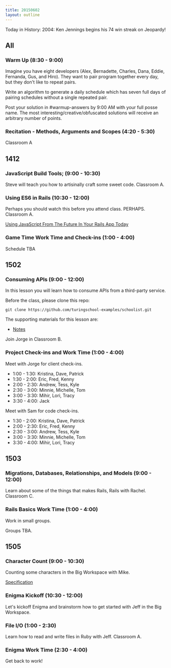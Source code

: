 ```yaml
---
title: 20150602
layout: outline
---
```


Today in History: 2004: Ken Jennings begins his 74 win streak on Jeopardy!

## All

### Warm Up (8:30 - 9:00)

Imagine you have eight developers (Alex, Bernadette, Charles, Dana, Eddie, Fernanda, Gus, and Hiro). They want to pair program together every day, but they don't like to repeat pairs.

Write an algorithm to generate a daily schedule which has seven full days of pairing schedules without a single repeated pair.

Post your solution in #warmup-answers by 9:00 AM with your full posse name.
The most interesting/creative/obfuscated solutions will receive an arbitrary number of points.

### Recitation - Methods, Arguments and Scopes (4:20 - 5:30)

Classroom A

## 1412

### JavaScript Build Tools; (9:00 - 10:30)

Steve will teach you how to artisinally craft some sweet code. Classroom A.

### Using ES6 in Rails (10:30 - 12:00)

Perhaps you should watch this before you attend class.  PERHAPS. Classroom A.

[Using JavaScript From The Future In Your Rails App Today](https://www.youtube.com/watch?v=Ayj1kgQNhAg)

### Game Time Work Time and Check-ins (1:00 - 4:00)

Schedule TBA


## 1502

### Consuming APIs (9:00 - 12:00)

In this lesson you will learn how to consume APIs from a third-party service.

Before the class, please clone this repo:

```
git clone https://github.com/turingschool-examples/schoolist.git
```

The supporting materials for this lesson are:

* [Notes](https://www.dropbox.com/s/uzqcgncc7omx58o/Turing%20-%20Consuming%20an%20API%20%28Notes%29.pages?dl=0)

Join Jorge in Classroom B.

### Project Check-ins and Work Time (1:00 - 4:00)

Meet with Jorge for client check-ins.

* 1:00 - 1:30: Kristina, Dave, Patrick
* 1:30 - 2:00: Eric, Fred, Kenny
* 2:00 - 2:30: Andrew, Tess, Kyle
* 2:30 - 3:00: Minnie, Michelle, Tom
* 3:00 - 3:30: Mihir, Lori, Tracy
* 3:30 - 4:00: Jack

Meet with Sam for code check-ins.

* 1:30 - 2:00: Kristina, Dave, Patrick
* 2:00 - 2:30: Eric, Fred, Kenny
* 2:30 - 3:00: Andrew, Tess, Kyle
* 3:00 - 3:30: Minnie, Michelle, Tom
* 3:30 - 4:00: Mihir, Lori, Tracy

## 1503

### Migrations, Databases, Relationships, and Models (9:00 - 12:00)

Learn about some of the things that makes Rails, Rails with Rachel. Classroom C.

### Rails Basics Work Time (1:00 - 4:00)

Work in small groups.

Groups TBA.


## 1505

### Character Count (9:00 - 10:30)

Counting some characters in the Big Workspace with Mike.

[Specification](https://github.com/turingschool/technical_puzzles/blob/master/character_count.markdown)

### Enigma Kickoff (10:30 - 12:00)

Let's kickoff Enigma and brainstorm how to get started with Jeff in the Big Workspace.

### File I/O (1:00 - 2:30)

Learn how to read and write files in Ruby with Jeff. Classroom A.

### Enigma Work Time (2:30 - 4:00)

Get back to work!
